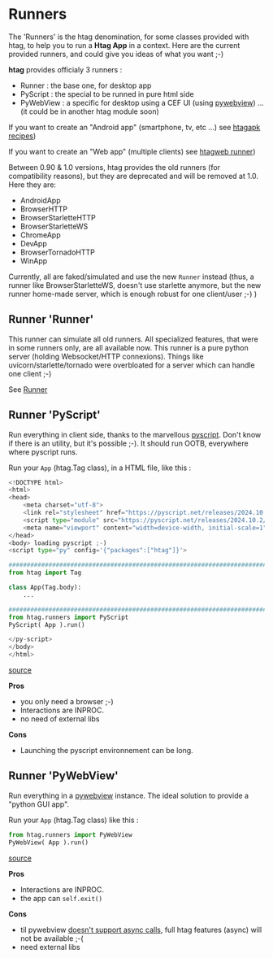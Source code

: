 # Runners

The 'Runners' is the htag denomination, for some classes provided with htag, to help you to run a **Htag App** in a context. Here are the current provided runners, and could give you ideas of what you want ;-)

**htag** provides officialy 3 runners :

 - Runner : the base one, for desktop app
 - PyScript : the special to be runned in pure html side
 - PyWebView : a specific for desktop using a CEF UI (using [pywebview](https://pywebview.flowrl.com/)) ... (it could be in another htag module soon)

If you want to create an "Android app" (smartphone, tv, etc ...) see [htagapk recipes](https://github.com/manatlan/htagapk))

If you want to create an "Web app" (multiple clients) see [htagweb runner](https://github.com/manatlan/htagweb))

Between 0.90 & 1.0 versions, htag provides the old runners (for compatibility reasons), but they are deprecated and will be removed at 1.0. Here they are:

 - AndroidApp
 - BrowserHTTP
 - BrowserStarletteHTTP
 - BrowserStarletteWS
 - ChromeApp
 - DevApp
 - BrowserTornadoHTTP
 - WinApp

Currently, all are faked/simulated and use the new `Runner` instead (thus, a runner like BrowserStarletteWS, doesn't use starlette anymore, but the new runner home-made server, which is enough robust for one client/user ;-) )





## Runner 'Runner'

This runner can simulate all old runners. All specialized features, that were in some runners only, are all available now. This runner is a pure python server (holding Websocket/HTTP connexions). Things like uvicorn/starlette/tornado were overbloated for a server which can handle one client ;-)

See [Runner](runner.md)

## Runner 'PyScript'
Run everything in client side, thanks to the marvellous [pyscript](https://pyscript.net/). Don't know if there is an utility, but it's possible ;-).
It should run OOTB, everywhere where pyscript runs.

Run your `App` (htag.Tag class), in a HTML file, like this :

```python
<!DOCTYPE html>
<html>
<head>
    <meta charset="utf-8">
    <link rel="stylesheet" href="https://pyscript.net/releases/2024.10.2/core.css">
    <script type="module" src="https://pyscript.net/releases/2024.10.2/core.js"></script>
    <meta name="viewport" content="width=device-width, initial-scale=1">
</head>
<body> loading pyscript ;-)
<script type="py" config='{"packages":["htag"]}'>

###############################################################################
from htag import Tag

class App(Tag.body):
    ...

###############################################################################
from htag.runners import PyScript
PyScript( App ).run()

</py-script>
</body>
</html>
```

[source](https://github.com/manatlan/htag/blob/main/htag/runners/pyscript.py)

**Pros**

 - you only need a browser ;-)
 - Interactions are INPROC.
 - no need of external libs


**Cons**

 - Launching the pyscript environnement can be long.













## Runner 'PyWebView'
Run everything in a [pywebview](https://pywebview.flowrl.com/) instance. The ideal solution to provide a "python GUI app".

Run your `App` (htag.Tag class) like this :

```python
from htag.runners import PyWebView
PyWebView( App ).run()
```


[source](https://github.com/manatlan/htag/blob/main/htag/runners/pywebview.py)

**Pros**

 - Interactions are INPROC.
 - the app can `self.exit()`


**Cons**

 - til pywebview [doesn't support async calls](https://github.com/r0x0r/pywebview/issues/867), full htag features (async) will not be available ;-(
 - need external libs









